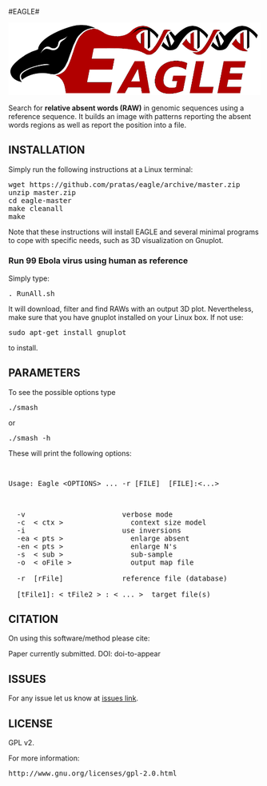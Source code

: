 #EAGLE#

![ScreenShot](/logo.png)

Search for **relative absent words (RAW)** in genomic sequences using a reference sequence.
It builds an image with patterns reporting the absent words regions as well as report the position into a file.

## INSTALLATION ##

Simply run the following instructions at a Linux terminal:

<pre>
wget https://github.com/pratas/eagle/archive/master.zip
unzip master.zip
cd eagle-master
make cleanall 
make
</pre>

Note that these instructions will install EAGLE and several minimal programs to 
cope with specific needs, such as 3D visualization on Gnuplot.

### Run 99 Ebola virus using human as reference

Simply type:

<pre>
. RunAll.sh
</pre>

It will download, filter and find RAWs with an output 3D plot.
Nevertheless, make sure that you have gnuplot installed on your Linux box. 
If not use:

<pre>
sudo apt-get install gnuplot
</pre>

to install.

## PARAMETERS

To see the possible options type
<pre>
./smash
</pre>
or
<pre>
./smash -h
</pre>
These will print the following options:
<pre>
<p>
Usage: Eagle &#60OPTIONS&#62 ... -r [FILE]  [FILE]:&#60...&#62</p>

  -v                       verbose mode             
  -c  &#60 ctx &#62                context size model       
  -i                       use inversions           
  -ea &#60 pts &#62                enlarge absent           
  -en &#60 pts &#62                enlarge N's              
  -s  &#60 sub &#62                sub-sample               
  -o  &#60 oFile &#62              output map file          
                                                    
  -r  [rFile]              reference file (database)
                                                    
  [tFile1]: &#60 tFile2 &#62 : &#60 ... &#62  target file(s)         
</pre>

## CITATION ##

On using this software/method please cite:

Paper currently submitted.
DOI: doi-to-appear

## ISSUES ##

For any issue let us know at [issues link](https://github.com/eagle/smash/issues).

## LICENSE ##

GPL v2.

For more information:
<pre>http://www.gnu.org/licenses/gpl-2.0.html</pre>


